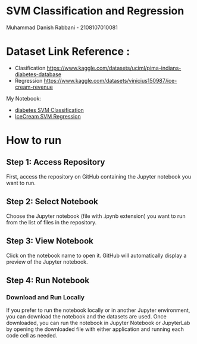 # SVM Classification and Regression

Muhammad Danish Rabbani - 2108107010081

# Dataset Link Reference :

- Clasification https://www.kaggle.com/datasets/uciml/pima-indians-diabetes-database
- Regression https://www.kaggle.com/datasets/vinicius150987/ice-cream-revenue

My Notebook:

- [diabetes SVM Classification](diabetes_SVM_Clasification.ipynb)
- [IceCream SVM Regression](IceCream_SVM_Regresion.ipynb)

# How to run

## Step 1: Access Repository

First, access the repository on GitHub containing the Jupyter notebook you want to run.

## Step 2: Select Notebook

Choose the Jupyter notebook (file with .ipynb extension) you want to run from the list of files in the repository.

## Step 3: View Notebook

Click on the notebook name to open it. GitHub will automatically display a preview of the Jupyter notebook.

## Step 4: Run Notebook

### Download and Run Locally

If you prefer to run the notebook locally or in another Jupyter environment, you can download the notebook and the datasets are used. Once downloaded, you can run the notebook in Jupyter Notebook or JupyterLab by opening the downloaded file with either application and running each code cell as needed.
